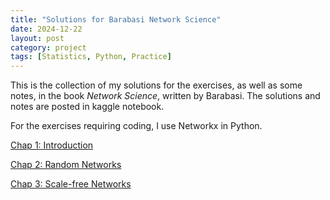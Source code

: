 ```yaml
---
title: "Solutions for Barabasi Network Science"
date: 2024-12-22
layout: post
category: project
tags: [Statistics, Python, Practice]
---
```


This is the collection of my solutions for the exercises, as well as some notes, in the book *Network Science*, written by Barabasi. The solutions and notes are posted in kaggle notebook.

For the exercises requiring coding, I use Networkx in Python.

[Chap 1: Introduction](https://www.kaggle.com/code/toeatmooon/chap-1)

[Chap 2: Random Networks](https://www.kaggle.com/code/toeatmooon/chap-2)

[Chap 3: Scale-free Networks](https://www.kaggle.com/code/toeatmooon/chap-3)